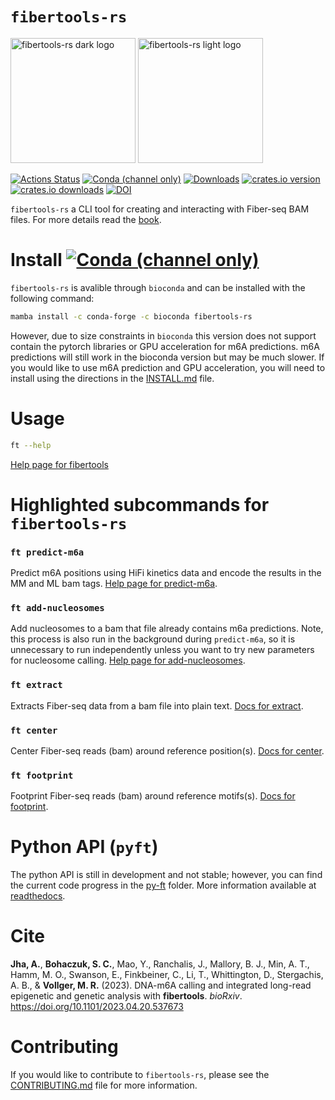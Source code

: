 ---
---

# `fibertools-rs`

<img src="./assets/img/fiber_tools_teal.png#gh-dark-mode-only" alt="fibertools-rs dark logo" width="200"/>
<img src="./assets/img/fiber_tools_grey.png#gh-light-mode-only" alt="fibertools-rs light logo" width="200"/>

[![Actions Status](https://github.com/fiberseq/fibertools-rs/workflows/CI/badge.svg)](https://github.com/fiberseq/fibertools-rs/actions)
[![Conda (channel only)](https://img.shields.io/conda/vn/bioconda/fibertools-rs?color=green)](https://anaconda.org/bioconda/fibertools-rs)
[![Downloads](https://img.shields.io/conda/dn/bioconda/fibertools-rs?color=green)](https://anaconda.org/bioconda/fibertools-rs)
[![crates.io version](https://img.shields.io/crates/v/fibertools-rs)](https://crates.io/crates/fibertools-rs)
[![crates.io downloads](https://img.shields.io/crates/d/fibertools-rs?color=orange&label=downloads)](https://crates.io/crates/fibertools-rs)
[![DOI](https://zenodo.org/badge/517338593.svg)](https://zenodo.org/badge/latestdoi/517338593)

`fibertools-rs` a CLI tool for creating and interacting with Fiber-seq BAM files. For more details read the [book](https://fiberseq.github.io/fibertools-rs/).

# Install [![Conda (channel only)](https://img.shields.io/conda/vn/bioconda/fibertools-rs?color=green)](https://anaconda.org/bioconda/fibertools-rs)

`fibertools-rs` is avalible through `bioconda` and can be installed with the following command:

```bash
mamba install -c conda-forge -c bioconda fibertools-rs
```

However, due to size constraints in `bioconda` this version does not support contain the pytorch libraries or GPU acceleration for m6A predictions. m6A predictions will still work in the bioconda version but may be much slower. If you would like to use m6A prediction and GPU acceleration, you will need to install using the directions in the [INSTALL.md](/INSTALL.md) file.

# Usage

```bash
ft --help
```

[Help page for fibertools](/docs/help.md)

# Highlighted subcommands for `fibertools-rs`

### `ft predict-m6a`

Predict m6A positions using HiFi kinetics data and encode the results in the MM and ML bam tags. [Help page for predict-m6a](/docs/help.md#ft-predict-m6a).

### `ft add-nucleosomes`

Add nucleosomes to a bam that file already contains m6a predictions. Note, this process is also run in the background during `predict-m6a`, so it is unnecessary to run independently unless you want to try new parameters for nucleosome calling. [Help page for add-nucleosomes](/docs/help.md#ft-add-nucleosomes).

### `ft extract`

Extracts Fiber-seq data from a bam file into plain text. [Docs for extract](/docs/extract.md).

### `ft center`

Center Fiber-seq reads (bam) around reference position(s). [Docs for center](/docs/center.md).

### `ft footprint`
Footprint Fiber-seq reads (bam) around reference motifs(s). [Docs for footprint](/docs/footprint.md).

# Python API (`pyft`)

The python API is still in development and not stable; however, you can find the current code progress in the [py-ft](/py-ft) folder. More information available at [readthedocs](https://py-ft.readthedocs.io/en/latest/).

# Cite

**Jha, A.**, **Bohaczuk, S. C.**, Mao, Y., Ranchalis, J., Mallory, B. J., Min, A. T., Hamm, M. O., Swanson, E., Finkbeiner, C., Li, T., Whittington, D., Stergachis, A. B., & **Vollger, M. R.** (2023). DNA-m6A calling and integrated long-read epigenetic and genetic analysis with **fibertools**. _bioRxiv_. https://doi.org/10.1101/2023.04.20.537673

# Contributing
If you would like to contribute to `fibertools-rs`, please see the [CONTRIBUTING.md](/CONTRIBUTING.md) file for more information.
